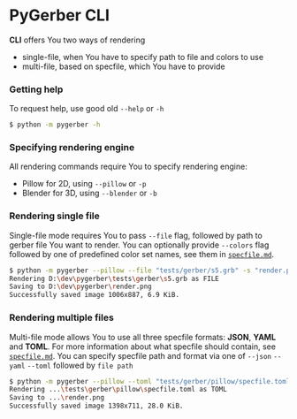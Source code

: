 # PyGerber CLI

**CLI** offers You two ways of rendering

-   single-file, when You have to specify path to file and colors to use
-   multi-file, based on specfile, which You have to provide

### Getting help

To request help, use good old `--help` or `-h`

```bash
$ python -m pygerber -h
```
### Specifying rendering engine
All rendering commands require You to specify rendering engine:
- Pillow for 2D, using `--pillow` or `-p`
- Blender for 3D, using `--blender` or `-b`

### Rendering single file
Single-file mode requires You to pass `--file` flag, followed by path to gerber file You want to render. You can optionally provide `--colors` flag followed by one of predefined color set names, see them in [`specfile.md`](https://github.com/Argmaster/pygerber/blob/main/examples/specfile.md).
```bash
$ python -m pygerber --pillow --file "tests/gerber/s5.grb" -s "render.png"
Rendering D:\dev\pygerber\tests\gerber\s5.grb as FILE
Saving to D:\dev\pygerber\render.png
Successfully saved image 1006x887, 6.9 KiB.
```


### Rendering multiple files

Multi-file mode allows You to use all three specfile formats: **JSON**, **YAML** and **TOML**. For more information about what specfile should contain, see [`specfile.md`](https://github.com/Argmaster/pygerber/blob/main/examples/specfile.md). You can specify specfile path and format via one of `--json` `--yaml` `--toml` followed by `file path`

```bash
$ python -m pygerber --pillow --toml "tests/gerber/pillow/specfile.toml" -s "render.png"
Rendering ...\tests\gerber\pillow\specfile.toml as TOML
Saving to ...\render.png
Successfully saved image 1398x711, 28.0 KiB.
```
